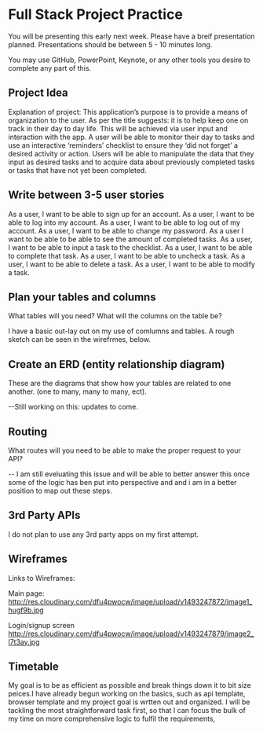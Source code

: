 
# Full Stack Project Practice

You will be presenting this early next week.  Please have a breif presentation
planned.  Presentations should be between 5 - 10 minutes long.

You may use GitHub, PowerPoint, Keynote, or any other tools you desire to
complete any part of this.

## Project Idea

Explanation of project: This application’s purpose is to provide a means of organization to the user. As per the title suggests: it is to help keep one on track in their day to day life. This will be achieved via user input and interaction with the app. A user will be able to monitor their day to tasks and use an interactive ‘reminders’ checklist to ensure they ‘did not forget’ a desired activity or action. Users will be able to manipulate the data that they input as desired tasks and to acquire data about previously completed tasks or tasks that have not yet been completed.

## Write between 3-5 user stories

As a user, I want to be able to sign up for an account. As a user, I want to be able to log into my account. As a user, I want to be able to log out of my account. As a user, I want to be able to change my password. As a user I want to be able to be able to see the amount of completed tasks. As a user, I want to be able to input a task to the checklist. As a user, I want to be able to complete that task. As a user, I want to be able to uncheck a task. As a user, I want to be able to delete a task. As a user, I want to be able to modify a task.

## Plan your tables and columns

What tables will you need? What will the columns on the table be?

I have a basic out-lay out on my use of comlumns and tables. A rough sketch can be seen in the wirefrmes, below.

## Create an ERD (entity relationship diagram)

These are the diagrams that show how your tables are related to one another.
(one to many, many to many, ect).

--Still working on this: updates to come.

## Routing

What routes will you need to be able to make the proper request to your API?

-- I am still eveluating this issue and will be able to better answer this once some of the logic has ben put into perspective and and i am in a better position to map out these steps.

## 3rd Party APIs

I do not plan to use any 3rd party apps on my first attempt.

## Wireframes

Links to Wireframes:

Main page: http://res.cloudinary.com/dfu4pwocw/image/upload/v1493247872/image1_hugf9b.jpg

Login/signup screen http://res.cloudinary.com/dfu4pwocw/image/upload/v1493247879/image2_l7t3ay.jpg

## Timetable

 My goal is to be as efficient as possible and break things down it to bit size peices.I have already begun working on the basics, such as api template, browser template and my project goal is wrtten out and organized. I will be tackling the most straightforward task first, so that I can focus the bulk of my time on more comprehensive logic to fulfil the requirements, 
